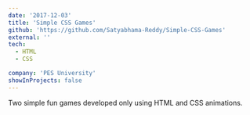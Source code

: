 ```yaml
---
date: '2017-12-03'
title: 'Simple CSS Games'
github: 'https://github.com/Satyabhama-Reddy/Simple-CSS-Games'
external: ''
tech:
  - HTML
  - CSS

company: 'PES University'
showInProjects: false
---
```


Two simple fun games developed only using HTML and CSS animations.
